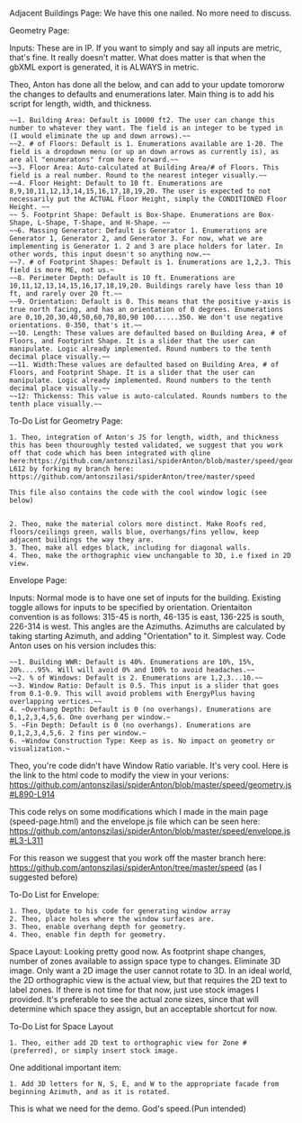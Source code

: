 Adjacent Buildings Page: We have this one nailed. No more need to discuss.

Geometry Page: 

Inputs: These are in IP. If you want to simply and say all inputs are metric, that's fine. It really doesn't matter. What does matter is that when the gbXML export is generated, it is ALWAYS in metric.

Theo, Anton has done all the below, and can add to your update tomororw the changes to defaults and enumerations later. Main thing is to add his script for length, width, and thickness.

	~~1. Building Area: Default is 10000 ft2. The user can change this number to whatever they want. The field is an integer to be typed in (I would eliminate the up and down arrows).~~	
	~~2. # of Floors: Default is 1. Enumerations available are 1-20. The field is a dropdown menu (or up an down arrows as currently is), as are all "enumeratons" from here forward.~~
	~~3. Floor Area: Auto-calculated at Building Area/# of Floors. This field is a real number. Round to the nearest integer visually.~~
	~~4. Floor Height: Default to 10 ft. Enumerations are 8,9,10,11,12,13,14,15,16,17,18,19,20. The user is expected to not necessarily put the ACTUAL Floor Height, simply the CONDITIONED Floor Height. ~~
	~~ 5. Footprint Shape: Default is Box-Shape. Enumerations are Box-Shape, L-Shape, T-Shape, and H-Shape. ~~	
	~~6. Massing Generator: Default is Generator 1. Enumerations are Generator 1, Generator 2, and Generator 3. For now, what we are implementing is Generator 1. 2 and 3 are place holders for later. In other words, this input doesn't so anything now.~~
	~~7. # of Footprint Shapes: Default is 1. Enumerations are 1,2,3. This field is more ME, not us.~ 
	~~8. Perimeter Depth: Default is 10 ft. Enumerations are 10,11,12,13,14,15,16,17,18,19,20. Buildings rarely have less than 10 ft, and rarely over 20 ft.~~	
	~~9. Orientation: Default is 0. This means that the positive y-axis is true north facing, and has an orientation of 0 degrees. Enumerations are 0,10,20,30,40,50,60,70,80,90 100......350. We don't use negative orientations. 0-350, that's it.~~
	~~10. Length: These values are defaulted based on Building Area, # of Floors, and Footprint Shape. It is a slider that the user can manipulate. Logic already implemented. Round numbers to the tenth decimal place visually.~~
	~~11. Width:These values are defaulted based on Building Area, # of Floors, and Footprint Shape. It is a slider that the user can manipulate. Logic already implemented. Round numbers to the tenth decimal place visually.~~
	~~12: Thickenss: This value is auto-calculated. Rounds numbers to the tenth place visually.~~

To-Do List for Geometry Page: 

	1. Theo, integration of Anton's JS for length, width, and thickness this has been thouroughly tested validated, we suggest that you work off that code which has been integrated with qline here:https://github.com/antonszilasi/spiderAnton/blob/master/speed/geometry.js#L6-L612 by forking my branch here: https://github.com/antonszilasi/spiderAnton/tree/master/speed   
	
	This file also contains the code with the cool window logic (see below)
	
	
	2. Theo, make the material colors more distinct. Make Roofs red, floors/ceilings green, walls blue, overhangs/fins yellow, keep adjacent buildings the way they are.
	3. Theo, make all edges black, including for diagonal walls.
	4. Theo, make the orthographic view unchangable to 3D, i.e fixed in 2D view.

Envelope Page:

Inputs: Normal mode is to have one set of inputs for the building. Existing toggle allows for inputs to be specified by orientation. Orientaiton convention is as follows: 315-45 is north, 46-135 is east, 136-225 is south, 226-314 is west. This angles are the Azimuths. Azimuths are calculated by taking starting Azimuth, and adding "Orientation" to it. Simplest way. Code Anton uses on his version includes this:

	~~1. Building WWR: Default is 40%. Enumerations are 10%, 15%, 20%....95%. Will will avoid 0% and 100% to avoid headaches.~~
	~~2. % of Windows: Default is 2. Enumerations are 1,2,3...10.~~
	~~3. Window Ratio: Default is 0.5. This input is a slider that goes from 0.1-0.9. This will avoid problems with EnergyPlus having overlapping vertices.~~
	4. ~Overhang Depth: Default is 0 (no overhangs). Enumerations are 0,1,2,3,4,5,6. One overhang per window.~
	5. ~Fin Depth: Default is 0 (no overhangs). Enumerations are 0,1,2,3,4,5,6. 2 fins per window.~
	6. ~Window Construction Type: Keep as is. No impact on geometry or visualization.~

Theo, you're code didn't have Window Ratio variable. It's very cool. Here is the link to the html code to modify the view in your verions: https://github.com/antonszilasi/spiderAnton/blob/master/speed/geometry.js#L890-L914

This code relys on some modifications which I made in the main page (speed-page.html) and the envelope.js file which can be seen here: https://github.com/antonszilasi/spiderAnton/blob/master/speed/envelope.js#L3-L311

For this reason we suggest that you work off the master branch here: https://github.com/antonszilasi/spiderAnton/tree/master/speed (as I suggested before)


To-Do List for Envelope:

	1. Theo, Update to his code for generating window array
	2. Theo, place holes where the window surfaces are.
	3. Theo, enable overhang depth for geometry. 
	4. Theo, enable fin depth for geometry. 

Space Layout: Looking pretty good now. As footprint shape changes, number of zones available to assign space type to changes. Eliminate 3D image. Only want a 2D image the user cannot rotate to 3D. In an ideal world, the 2D orthographic view is the actual view, but that requires the 2D text to label zones. If there is not time for that now, just use stock images I provided. It's preferable to see the actual zone sizes, since that will determine which space they assign, but an acceptable shortcut for now.

To-Do List for Space Layout

	1. Theo, either add 2D text to orthographic view for Zone # (preferred), or simply insert stock image.

One additional important item:

	1. Add 3D letters for N, S, E, and W to the appropriate facade from beginning Azimuth, and as it is rotated.

This is what we need for the demo. God's speed.(Pun intended)




